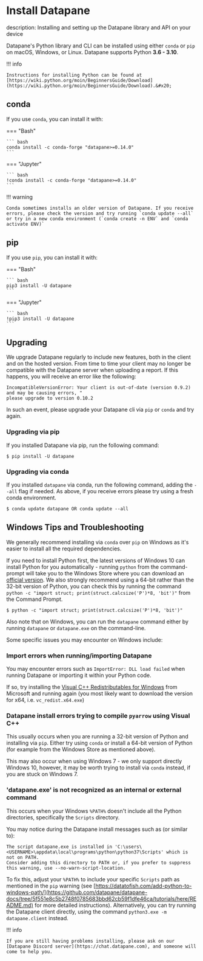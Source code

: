 # Install Datapane

description: Installing and setting up the Datapane library and API on your device

Datapane's Python library and CLI can be installed using either `conda` or `pip` on macOS, Windows, or Linux. Datapane supports Python **3.6 - 3.10**.

!!! info

    Instructions for installing Python can be found at [https://wiki.python.org/moin/BeginnersGuide/Download](https://wiki.python.org/moin/BeginnersGuide/Download).&#x20;

## conda

If you use `conda`, you can install it with:

=== "Bash"

    ``` bash
    conda install -c conda-forge "datapane>=0.14.0"
    ```

=== "Jupyter"

    ``` bash
    !conda install -c conda-forge "datapane>=0.14.0"
    ```

!!! warning

    Conda sometimes installs an older version of Datapane. If you receive errors, please check the version and try running `conda update --all` or try in a new conda environment (`conda create -n ENV` and `conda activate ENV)`

## pip

If you use `pip`, you can install it with:

=== "Bash"

    ``` bash
    pip3 install -U datapane
    ```

=== "Jupyter"

    ``` bash
    !pip3 install -U datapane
    ```

## Upgrading

We upgrade Datapane regularly to include new features, both in the client and on the hosted version. From time to time your client may no longer be compatible with the Datapane server when uploading a report. If this happens, you will receive an error like the following:&#x20;

```
IncompatibleVersionError: Your client is out-of-date (version 0.9.2) and may be causing errors, "
please upgrade to version 0.10.2
```

In such an event, please upgrade your Datapane cli via `pip` or `conda` and try again.

### Upgrading via pip

If you installed Datapane via pip, run the following command:

```
$ pip install -U datapane
```

### Upgrading via conda

If you installed `datapane` via conda, run the following command, adding the `--all` flag if needed. As above, if you receive errors please try using a fresh conda environment.

```
$ conda update datapane OR conda update --all
```

## Windows Tips and Troubleshooting

We generally recommend installing via `conda` over `pip` on Windows as it's easier to install all the required dependencies.

If you need to install Python first, the latest versions of Windows 10 can install Python for you automatically - running `python` from the command-prompt will take you to the Windows Store where you can download an [official version](https://docs.python.org/3/using/windows.html#the-microsoft-store-package). We also strongly recommend using a 64-bit rather than the 32-bit version of Python, you can check this by running the command `python -c "import struct; print(struct.calcsize('P')*8, 'bit')"` from the Command Prompt.

```
$ python -c "import struct; print(struct.calcsize('P')*8, 'bit')"
```

Also note that on Windows, you can run the `datapane` command either by running `datapane` or `datapane.exe` on the command-line.

Some specific issues you may encounter on Windows include:

### Import errors when running/importing Datapane

You may encounter errors such as `ImportError: DLL load failed` when running Datapane or importing it within your Python code.

If so, try installing the [Visual C++ Redistributables for Windows](https://support.microsoft.com/en-us/help/2977003/the-latest-supported-visual-c-downloads) from Microsoft and running again (you most likely want to download the version for x64, i.e. `vc_redist.x64.exe`)

### Datapane install errors trying to compile `pyarrow` using Visual C++

This usually occurs when you are running a 32-bit version of Python and installing via `pip`. Either try using `conda` or install a 64-bit version of Python (for example from the Windows Store as mentioned above).

This may also occur when using Windows 7 - we only support directly Windows 10, however, it may be worth trying to install via `conda` instead, if you are stuck on Windows 7.

### 'datapane.exe' is not recognized as an internal or external command

This occurs when your Windows `%PATH%` doesn't include all the Python directories, specifically the `Scripts` directory.

You may notice during the Datapane install messages such as (or similar to):

```
The script datapane.exe is installed in 'C:\users\<USERNAME>\appdata\local\programs\python\python37\Scripts' which is not on PATH.
Consider adding this directory to PATH or, if you prefer to suppress this warning, use --no-warn-script-location.
```

To fix this, adjust your `%PATH%` to include your specific `Scripts` path as mentioned in the `pip` warning (see [https://datatofish.com/add-python-to-windows-path/](https://github.com/datapane/datapane-docs/tree/5f551e8c5b2748f0785683bbd62cb59f1dfe46ca/tutorials/here/README.md) for more detailed instructions). Alternatively, you can try running the Datapane client directly, using the command `python3.exe -m datapane.client` instead.

!!! info

    If you are still having problems installing, please ask on our [Datapane Discord server](https://chat.datapane.com), and someone will come to help you.
